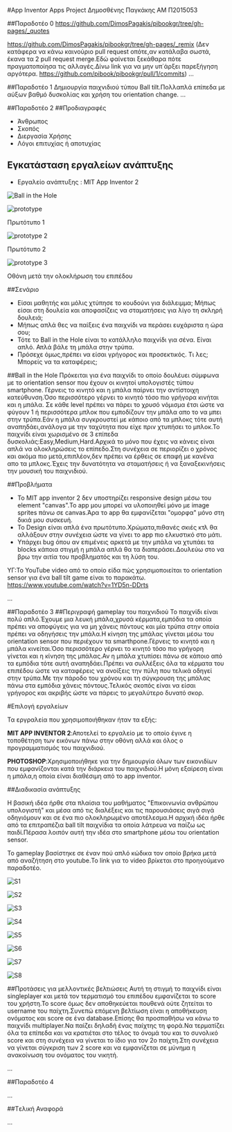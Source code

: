 #App Inventor Apps Project
Δημοσθένης Παγκάκης
ΑΜ Π2015053

##Παραδοτέο 0
https://github.com/DimosPagakis/pibookgr/tree/gh-pages/_quotes

https://github.com/DimosPagakis/pibookgr/tree/gh-pages/_remix (Δεν κατάφερα να κάνω καινούριο pull request οπότε,αν κατάλαβα σωστά,
έκανα τα 2 pull request merge.Εδώ φαίνεται ξεκάθαρα πότε πραγματοποίησα τις αλλαγές.Δίνω link για να μην υπ΄άρξει παρεξήγηση αργότερα.
https://github.com/pibook/pibookgr/pull/1/commits)
...

##Παραδοτέο 1
Δημιουργία παιχνιδιού τύπου Ball tilt.Πολλαπλά επίπεδα με αύξων βαθμό δυσκολίας και χρήση του orientation change.
...

##Παραδοτέο 2
##Προδιαγραφές
* Άνθρωπος
* Σκοπός
* Διεργασία Χρήσης
* Λόγοι επιτυχίας ή αποτυχίας

## Εγκατάσταση εργαλείων ανάπτυξης 
* Εργαλείο ανάπτυξης : MIT App Inventor 2

![Ball in the Hole](4.jpg)

![prototype](11.jpg)

Πρωτότυπο 1

![prototype 2](7.jpg)

Πρωτότυπο 2

![prototype 3](3.jpg)

Οθόνη μετά την ολοκλήρωση του επιπέδου

##Σενάριο
* Είσαι μαθητής και μόλις χτύπησε το κουδούνι για διάλειμμα; Μήπως είσαι στη δουλεία και αποφασίζεις να σταματήσεις για λίγο τη σκληρή δουλειά;
* Μήπως απλά θες να παίξεις ένα παιχνίδι να περάσει ευχάριστα η ώρα σου;
* Τότε το Ball in the Hole είναι το κατάλληλο παιχνίδι για σένα. Είναι απλό. Απλά βάλε τη μπάλα στην τρύπα.
* Πρόσεχε όμως,πρέπει να είσαι γρήγορος και προσεκτικός. Τι λες; Μπορείς να τα καταφέρεις;

##Ball in the Hole
Πρόκειται για ένα παιχνίδι το οποίο δουλέυει σύμφωνα με το orientation sensor που έχουν οι κινητοί υπολογιστές τύπου smartphone.
Γέρνεις το κινητό και η μπάλα παίρνει την αντίστοιχη κατεύθυνση.Όσο περισσότερο γέρνει το κινητό τόσο πιο γρήγορα κινήται και η μπάλα.
Σε κάθε level πρέπει να πάρει το χρυσό νόμισμα έτσι ώστε να φύγουν 1 ή περισσότερα μπλοκ που εμποδίζουν την μπάλα απο το να μπει στην τρύπα.Εάν η μπάλα συγκρουστεί με κάποιο από τα μπλοκς τότε αυτή αναπηδάει,ανάλογα με την ταχύτητα που είχε πριν χτυπήσει το μπλοκ.Το παιχνίδι είναι χωρισμένο σε 3 επίπεδα δυσκολιάς:Easy,Medium,Hard.Αρχικά το μόνο που έχεις να κάνεις είναι απλά να ολοκληρώσεις το επίπεδο.Στη συνέχεια σε περιορίζει ο χρόνος και ακόμα πιο μετά,επιπλέον,δεν πρέπει να έρθεις σε επαφή με κανένα απο τα μπλοκς.Έχεις την δυνατότητα να σταματήσεις ή να ξαναξεκινήσεις την μουσική του παιχνιδιού.

##Προβλήματα
* Το MIT app inventor 2 δεν υποστηρίζει responsive design μέσω του element "canvas".Το app μου μπορεί να υλοποιηθεί μόνο με image sprites πάνω σε canvas.Άρα το app θα εμφανίζεται "ομορφα" μόνο στη δικιά μου συσκευή.
* Το Design είναι απλά ένα πρωτότυπο.Χρώματα,πιθανές σκιές κτλ θα αλλάξουν στην συνέχεια ώστε να γίνει το app πιο ελκυστικό στο μάτι.
* Υπάρχει bug όπου αν επιμένεις αρκετά με την μπάλα να χτυπάει τα blocks κάποια στιγμή η μπάλα απλά θα τα διαπεράσει.Δουλεύω στο να βρω την αιτία του προβληματός και τη λύση του.

ΥΓ:Το YouTube video από το οποίο είδα πώς χρησιμοποιείται το orientation sensor για ένα ball tilt game είναι το παρακάτω.
https://www.youtube.com/watch?v=1YD5n-DDrts

…

##Παραδοτέο 3
##Περιγραφή gameplay του παιχνιδιού
Το παιχνίδι είναι πολύ απλό.Έχουμε μια λευκή μπάλα,χρυσά κέρματα,εμπόδια τα οποία πρέπει να αποφύγεις για να μη χάνεις πόντους και μία τρύπα στην οποία πρέπει να οδηγήσεις την μπάλα.Η κίνηση της μπάλας γίνεται μέσω του orientation sensor που περιέχουν τα smarthpone.Γέρνεις το κινητό και η μπάλα κινείται.Όσο περισσότερο γέρνει το κινητό τόσο πιο γρήγορη γίνεται και η κίνηση της μπάλας.Αν η μπάλα χτυπίσει πάνω σε κάποιο από τα εμπόδια τότε αυτή αναπηδάει.Πρέπει να συλλέξεις όλα τα κέρματα του επιπέδου ώστε να καταφέρεις να ανοίξεις την πύλη που τελικά οδηγεί στην τρύπα.Με την πάροδο του χρόνου και τη σύγκρουση της μπάλας πάνω στα εμπόδια χάνεις πόντους.Τελικός σκοπός είναι να είσαι γρήγορος και ακριβής ώστε να πάρεις το μεγαλύτερο δυνατό σκορ.

#Επιλογή εργαλείων

Τα εργραλεία που χρησιμοποιήθηκαν ήταν τα εξής:

**MIT APP INVENTOR 2**:Αποτελεί το εργαλείο με το οποίο έγινε η τοποθέτηση των εικόνων πάνω στην οθόνη αλλά και όλος ο προγραμματισμός του παιχνιδιού.

**PHOTOSHOP**:Χρησιμοποιήθηκε για την δημιουργία όλων των εικονιδίων που εμφανίζονται κατά την διάρκεια του παιχνιδιού.Η μόνη εξαίρεση είναι η μπάλα,η οποία είναι διαθέσιμη από το app inventor.

##Διαδικασία ανάπτυξης

Η βασική ιδέα ήρθε στα πλαίσια του μαθήματος "Επικοινωνία ανθρώπου υπολογιστή" και μέσα από τις διαλέξεις και τις παρουσιάσεις σιγά σιγά οδηγιόμουν και σε ένα πιο ολοκληρωμένο αποτέλεσμα.Η αρχική ιδέα ήρθε από τα επιτραπέζια ball tilt παιχνίδια τα οποία λάτρευα να παίζω ως παιδί.Πέρασα λοιπόν αυτή την ιδέα στο smartphone μέσω του orientation sensor.

Το gameplay βασίστηκε σε έναν πού απλό κώδικα τον οποίο βρήκα μετά από αναζήτηση στο youtube.Το link για το video βρίκεται στο προηγούμενο παραδοτέο.

![S1](S1.png)

![S2](S2.png)

![S3](S3.png)

![S4](S4.png)

![S5](S5.png)

![S6](S6.png)

![S7](S7.png)

![S8](S8.png)

##Προτάσεις για μελλοντικές βελτιώσεις
Αυτή τη στιγμή το παιχνίδι είναι singleplayer και μετά τον τερματισμό του επιπέδου εμφανίζεται το score του χρήστη.Το score όμως δεν αποθηκεύεται πουθενά ούτε ζητείται το username του παίχτη.Συνεπώ επόμενη βελτίωση είναι η αποθήκευση ονόματος και score σε ένα database.Επίσης θα προσπαθήσω να κάνω το παιχνίδι multiplayer.Να παίζει δηλαδή ένας παίχτης τη φορά.Να τερματίζει όλα τα επίπεδα και να κρατιέται στο τέλος το όνομά του και το συνολικό score και στη συνέχεια να γίνεται το ίδιο για τον 2ο παίχτη.Στη συνέχεια να γίνεται σύγκριση των 2 score και να εμφανίζεται σε μύνημα η ανακοίνωση του ονόματος του νικητή.

...

##Παραδοτέο 4

...

##Tελική Αναφορά

...
